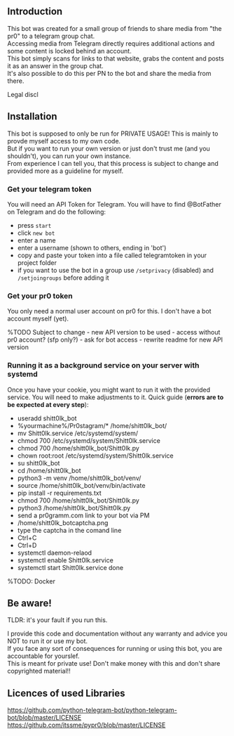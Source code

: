 ## Introduction ##
This bot was created for a small group of friends to share media from "the pr0" to a telegram group chat.<br>
Accessing media from Telegram directly requires additional actions and some content is locked behind an account.<br>
This bot simply scans for links to that website, grabs the content and posts it as an answer in the group chat.<br>
It's also possible to do this per PN to the bot and share the media from there.<br>

Legal discl

## Installation ##
This bot is supposed to only be run for PRIVATE USAGE! This is mainly to provde myself access to my own code.<br> 
But if you want to run your own version or just don't trust me (and you shouldn't), you can run your own instance.<br>
From experience I can tell you, that this process is subject to change and provided more as a guideline for myself.

### Get your telegram token ###
You will need an API Token for Telegram. You will have to find @BotFather on Telegram and do the following:
* press ``start``
* click ``new bot``
* enter a name
* enter a username (shown to others, ending in 'bot')
* copy and paste your token into a file called telegramtoken in your project folder
* if you want to use the bot in a group use ``/setprivacy`` (disabled) and ``/setjoingroups`` before adding it

### Get your pr0 token ###
You only need a normal user account on pr0 for this. I don't have a bot account myself (yet).<br>

%TODO Subject to change
    - new API version to be used
    - access without pr0 account? (sfp only?)
    - ask for bot access
    - rewrite readme for new API version

### Running it as a background service on your server with systemd ###
Once you have your cookie, you might want to run it with the provided service. You will need to make adjustments to it.
Quick guide (**errors are to be expected at every step**):
* useradd shitt0lk_bot
* <ftp> %yourmachine%/Pr0stagram/* /home/shitt0lk_bot/
* mv Shitt0lk.service /etc/systemd/system/
* chmod 700 /etc/systemd/system/Shitt0lk.service
* chmod 700 /home/shitt0lk_bot/Shitt0lk.py
* chown root:root /etc/systemd/system/Shitt0lk.service
* su shitt0lk_bot
* cd /home/shitt0lk_bot
* python3 -m venv /home/shitt0lk_bot/venv/
* source /home/shitt0lk_bot/venv/bin/activate
* pip install -r requirements.txt
* chmod 700 /home/shitt0lk_bot/Shitt0lk.py
* python3 /home/shitt0lk_bot/Shitt0lk.py
* send a pr0gramm.com link to your bot via PM
* <ftp get> /home/shitt0lk_botcaptcha.png
* type the captcha in the comand line
* Ctrl+C
* Ctrl+D
* systemctl daemon-relaod
* systemctl enable Shitt0lk.service
* systemctl start Shitt0lk.service
done

%TODO: Docker

## Be aware! ##
TLDR: it's your fault if you run this.<br>

I provide this code and documentation without any warranty and advice you NOT to run it or use my bot.<br>
If you face any sort of consequences for running or using this bot, you are accountable for yourslef.<br>
This is meant for private use! Don't make money with this and don't share copyrighted material!!<br>



## Licences of used Libraries ##
https://github.com/python-telegram-bot/python-telegram-bot/blob/master/LICENSE <br>
https://github.com/itssme/pypr0/blob/master/LICENSE <br>